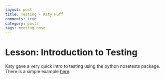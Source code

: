 ```yaml
---
layout: post
title: Testing - Katy Huff
comments: true
category: posts
tags: meeting nose
---
```



# Lesson: Introduction to Testing

Katy gave a very quick intro to testing using the python nosetests package. There is a simple example [here][testing].


[testing]: https://github.com/thehackerwithin/berkeley/tree/master/testing/partI "Testing Example" 



